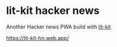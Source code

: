 # lit-kit hacker news

Another Hacker news PWA build with [lit-kit](https://github.com/deebloo/lit-kit)

https://lit-kit-hn.web.app/
